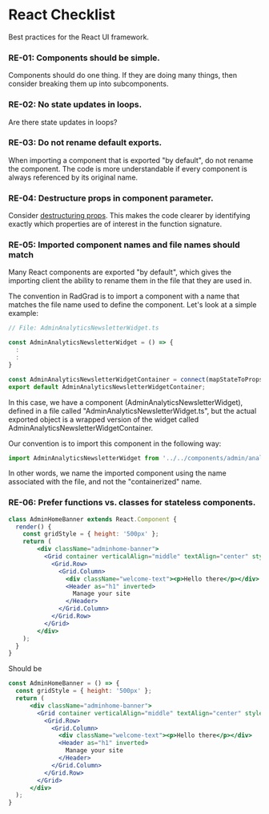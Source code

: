 # React Checklist

Best practices for the React UI framework.

### RE-01: Components should be simple.

Components should do one thing.  If they are doing many things, then consider breaking them up into subcomponents.

### RE-02: No state updates in loops.

Are there state updates in loops?

### RE-03: Do not rename default exports.

When importing a component that is exported "by default", do not rename the component.  The code is more understandable if every component is always referenced by its original name.

### RE-04: Destructure props in component parameter.

Consider [destructuring props](https://medium.com/@lcriswell/destructuring-props-in-REb1c295005ce0). This makes the code clearer by identifying exactly which properties are of interest in the function signature.

### RE-05: Imported component names and file names should match

Many React components are exported "by default", which gives the importing client the ability to rename them in the file that they are used in.

The convention in RadGrad is to import a component with a name that matches the file name used to define the component. Let's look at a simple example:

```js
// File: AdminAnalyticsNewsletterWidget.ts

const AdminAnalyticsNewsletterWidget = () => {
  :
  :
}

const AdminAnalyticsNewsletterWidgetContainer = connect(mapStateToProps, mapDispatchToProps)(AdminAnalyticsNewsletterWidget);
export default AdminAnalyticsNewsletterWidgetContainer;
```

In this case, we have a component (AdminAnalyticsNewsletterWidget), defined in a file called "AdminAnalyticsNewsletterWidget.ts", but the actual exported object is a wrapped version of the widget called AdminAnalyticsNewsletterWidgetContainer.

Our convention is to import this component in the following way:

```js
import AdminAnalyticsNewsletterWidget from '../../components/admin/analytics/newsletter/AdminAnalyticsNewsletterWidget';
```

In other words, we name the imported component using the name associated with the file, and not the "containerized" name.

### RE-06: Prefer functions vs. classes for stateless components.

```jsx
class AdminHomeBanner extends React.Component {
  render() {
    const gridStyle = { height: '500px' };
    return (
        <div className="adminhome-banner">
          <Grid container verticalAlign="middle" textAlign="center" style={gridStyle}>
            <Grid.Row>
              <Grid.Column>
                <div className="welcome-text"><p>Hello there</p></div>
                <Header as="h1" inverted>
                  Manage your site
                </Header>
              </Grid.Column>
            </Grid.Row>
          </Grid>
        </div>
    );
  }
}
```

Should be

```jsx
const AdminHomeBanner = () => {
  const gridStyle = { height: '500px' };
  return (
      <div className="adminhome-banner">
        <Grid container verticalAlign="middle" textAlign="center" style={gridStyle}>
          <Grid.Row>
            <Grid.Column>
              <div className="welcome-text"><p>Hello there</p></div>
              <Header as="h1" inverted>
                Manage your site
              </Header>
            </Grid.Column>
          </Grid.Row>
        </Grid>
      </div>
  );
}
```